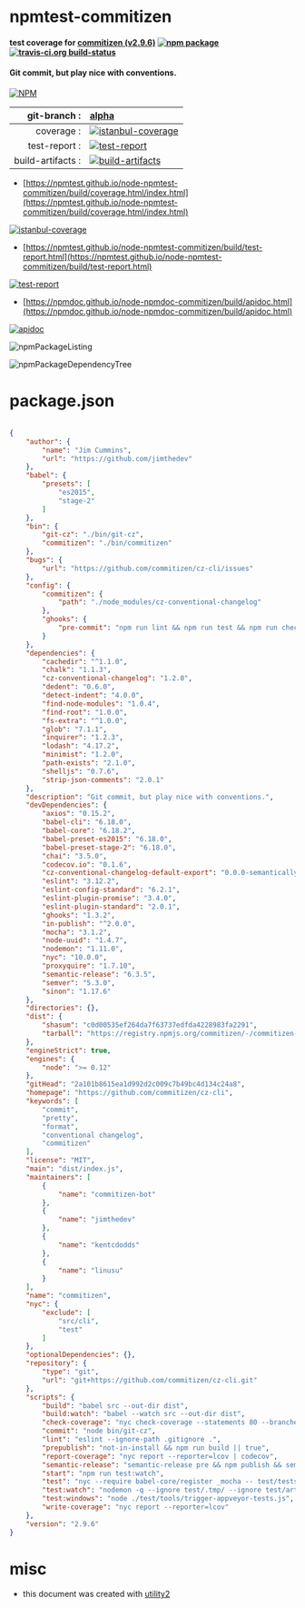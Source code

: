 # npmtest-commitizen

#### test coverage for  [commitizen (v2.9.6)](https://github.com/commitizen/cz-cli)  [![npm package](https://img.shields.io/npm/v/npmtest-commitizen.svg?style=flat-square)](https://www.npmjs.org/package/npmtest-commitizen) [![travis-ci.org build-status](https://api.travis-ci.org/npmtest/node-npmtest-commitizen.svg)](https://travis-ci.org/npmtest/node-npmtest-commitizen)

#### Git commit, but play nice with conventions.

[![NPM](https://nodei.co/npm/commitizen.png?downloads=true&downloadRank=true&stars=true)](https://www.npmjs.com/package/commitizen)

| git-branch : | [alpha](https://github.com/npmtest/node-npmtest-commitizen/tree/alpha)|
|--:|:--|
| coverage : | [![istanbul-coverage](https://npmtest.github.io/node-npmtest-commitizen/build/coverage.badge.svg)](https://npmtest.github.io/node-npmtest-commitizen/build/coverage.html/index.html)|
| test-report : | [![test-report](https://npmtest.github.io/node-npmtest-commitizen/build/test-report.badge.svg)](https://npmtest.github.io/node-npmtest-commitizen/build/test-report.html)|
| build-artifacts : | [![build-artifacts](https://npmtest.github.io/node-npmtest-commitizen/glyphicons_144_folder_open.png)](https://github.com/npmtest/node-npmtest-commitizen/tree/gh-pages/build)|

- [https://npmtest.github.io/node-npmtest-commitizen/build/coverage.html/index.html](https://npmtest.github.io/node-npmtest-commitizen/build/coverage.html/index.html)

[![istanbul-coverage](https://npmtest.github.io/node-npmtest-commitizen/build/screenCapture.buildCi.browser.%252Ftmp%252Fbuild%252Fcoverage.lib.html.png)](https://npmtest.github.io/node-npmtest-commitizen/build/coverage.html/index.html)

- [https://npmtest.github.io/node-npmtest-commitizen/build/test-report.html](https://npmtest.github.io/node-npmtest-commitizen/build/test-report.html)

[![test-report](https://npmtest.github.io/node-npmtest-commitizen/build/screenCapture.buildCi.browser.%252Ftmp%252Fbuild%252Ftest-report.html.png)](https://npmtest.github.io/node-npmtest-commitizen/build/test-report.html)

- [https://npmdoc.github.io/node-npmdoc-commitizen/build/apidoc.html](https://npmdoc.github.io/node-npmdoc-commitizen/build/apidoc.html)

[![apidoc](https://npmdoc.github.io/node-npmdoc-commitizen/build/screenCapture.buildCi.browser.%252Ftmp%252Fbuild%252Fapidoc.html.png)](https://npmdoc.github.io/node-npmdoc-commitizen/build/apidoc.html)

![npmPackageListing](https://npmtest.github.io/node-npmtest-commitizen/build/screenCapture.npmPackageListing.svg)

![npmPackageDependencyTree](https://npmtest.github.io/node-npmtest-commitizen/build/screenCapture.npmPackageDependencyTree.svg)



# package.json

```json

{
    "author": {
        "name": "Jim Cummins",
        "url": "https://github.com/jimthedev"
    },
    "babel": {
        "presets": [
            "es2015",
            "stage-2"
        ]
    },
    "bin": {
        "git-cz": "./bin/git-cz",
        "commitizen": "./bin/commitizen"
    },
    "bugs": {
        "url": "https://github.com/commitizen/cz-cli/issues"
    },
    "config": {
        "commitizen": {
            "path": "./node_modules/cz-conventional-changelog"
        },
        "ghooks": {
            "pre-commit": "npm run lint && npm run test && npm run check-coverage"
        }
    },
    "dependencies": {
        "cachedir": "^1.1.0",
        "chalk": "1.1.3",
        "cz-conventional-changelog": "1.2.0",
        "dedent": "0.6.0",
        "detect-indent": "4.0.0",
        "find-node-modules": "1.0.4",
        "find-root": "1.0.0",
        "fs-extra": "^1.0.0",
        "glob": "7.1.1",
        "inquirer": "1.2.3",
        "lodash": "4.17.2",
        "minimist": "1.2.0",
        "path-exists": "2.1.0",
        "shelljs": "0.7.6",
        "strip-json-comments": "2.0.1"
    },
    "description": "Git commit, but play nice with conventions.",
    "devDependencies": {
        "axios": "0.15.2",
        "babel-cli": "6.18.0",
        "babel-core": "6.18.2",
        "babel-preset-es2015": "6.18.0",
        "babel-preset-stage-2": "6.18.0",
        "chai": "3.5.0",
        "codecov.io": "0.1.6",
        "cz-conventional-changelog-default-export": "0.0.0-semantically-released.1",
        "eslint": "3.12.2",
        "eslint-config-standard": "6.2.1",
        "eslint-plugin-promise": "3.4.0",
        "eslint-plugin-standard": "2.0.1",
        "ghooks": "1.3.2",
        "in-publish": "^2.0.0",
        "mocha": "3.1.2",
        "node-uuid": "1.4.7",
        "nodemon": "1.11.0",
        "nyc": "10.0.0",
        "proxyquire": "1.7.10",
        "semantic-release": "6.3.5",
        "semver": "5.3.0",
        "sinon": "1.17.6"
    },
    "directories": {},
    "dist": {
        "shasum": "c0d00535ef264da7f63737edfda4228983fa2291",
        "tarball": "https://registry.npmjs.org/commitizen/-/commitizen-2.9.6.tgz"
    },
    "engineStrict": true,
    "engines": {
        "node": ">= 0.12"
    },
    "gitHead": "2a101b8615ea1d992d2c009c7b49bc4d134c24a8",
    "homepage": "https://github.com/commitizen/cz-cli",
    "keywords": [
        "commit",
        "pretty",
        "format",
        "conventional changelog",
        "commitizen"
    ],
    "license": "MIT",
    "main": "dist/index.js",
    "maintainers": [
        {
            "name": "commitizen-bot"
        },
        {
            "name": "jimthedev"
        },
        {
            "name": "kentcdodds"
        },
        {
            "name": "linusu"
        }
    ],
    "name": "commitizen",
    "nyc": {
        "exclude": [
            "src/cli",
            "test"
        ]
    },
    "optionalDependencies": {},
    "repository": {
        "type": "git",
        "url": "git+https://github.com/commitizen/cz-cli.git"
    },
    "scripts": {
        "build": "babel src --out-dir dist",
        "build:watch": "babel --watch src --out-dir dist",
        "check-coverage": "nyc check-coverage --statements 80 --branches 80 --functions 80 --lines 80 ",
        "commit": "node bin/git-cz",
        "lint": "eslint --ignore-path .gitignore .",
        "prepublish": "not-in-install && npm run build || true",
        "report-coverage": "nyc report --reporter=lcov | codecov",
        "semantic-release": "semantic-release pre && npm publish && semantic-release post",
        "start": "npm run test:watch",
        "test": "nyc --require babel-core/register _mocha -- test/tests/index.js",
        "test:watch": "nodemon -q --ignore test/.tmp/ --ignore test/artifacts/ --ignore coverage/ --exec \"npm run test\" --",
        "test:windows": "node ./test/tools/trigger-appveyor-tests.js",
        "write-coverage": "nyc report --reporter=lcov"
    },
    "version": "2.9.6"
}
```



# misc
- this document was created with [utility2](https://github.com/kaizhu256/node-utility2)
